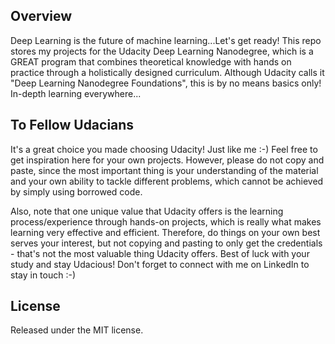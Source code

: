 
## Overview

Deep Learning is the future of machine learning...Let's get ready! This repo stores my projects for the Udacity Deep Learning Nanodegree, which is a GREAT program that combines theoretical knowledge with hands on practice through a holistically designed curriculum. Although Udacity calls it "Deep Learning Nanodegree Foundations", this is by no means basics only! In-depth learning everywhere...

## To Fellow Udacians

It's a great choice you made choosing Udacity! Just like me :-) Feel free to get inspiration here for your own projects. However, please do not copy and paste, since the most important thing is your understanding of the material and your own ability to tackle different problems, which cannot be achieved by simply using borrowed code. 

Also, note that one unique value that Udacity offers is the learning process/experience through hands-on projects, which is really what makes learning very effective and efficient. Therefore, do things on your own best serves your interest, but not copying and pasting to only get the credentials - that's not the most valuable thing Udacity offers. Best of luck with your study and stay Udacious! Don't forget to connect with me on LinkedIn to stay in touch :-)  

## License

Released under the MIT license.